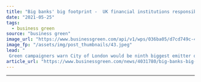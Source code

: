 ```yaml
---
title: "Big banks' big footprint -  UK financial institutions responsible for double UK's annual carbon emissions, report warns"
date: "2021-05-25"
tags: 
  - business green
source: "business green"
image_url: "https://www.businessgreen.com/api/v1/wps/036ba05/d7cd749c-4628-4a9c-a398-b105e3e248fa/5/city-of-london-small-185x114.jpeg"
image_fp: "/assets/img/post_thumbnails/43.jpeg"
lead: "
 Green campaigners warn City of London would be ninth biggest emitter of CO2 in world if it was a country in fresh analysis of financial sector's environmental impact ..."
article_url: "https://www.businessgreen.com/news/4031780/big-banks-big-footprint-uk-financial-institutions-responsible-double-uk-annual-carbon-emissions-report-warns"
---
```


---
